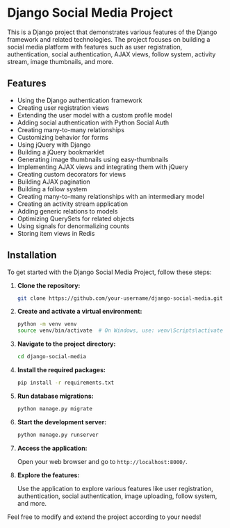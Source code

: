 # Django Social Media Project

This is a Django project that demonstrates various features of the Django framework and related technologies. The project focuses on building a social media platform with features such as user registration, authentication, social authentication, AJAX views, follow system, activity stream, image thumbnails, and more.

## Features

- Using the Django authentication framework
- Creating user registration views
- Extending the user model with a custom profile model
- Adding social authentication with Python Social Auth
- Creating many-to-many relationships
- Customizing behavior for forms
- Using jQuery with Django
- Building a jQuery bookmarklet
- Generating image thumbnails using easy-thumbnails
- Implementing AJAX views and integrating them with jQuery
- Creating custom decorators for views
- Building AJAX pagination
- Building a follow system
- Creating many-to-many relationships with an intermediary model
- Creating an activity stream application
- Adding generic relations to models
- Optimizing QuerySets for related objects
- Using signals for denormalizing counts
- Storing item views in Redis

## Installation

To get started with the Django Social Media Project, follow these steps:

1. **Clone the repository:**

    ```bash
    git clone https://github.com/your-username/django-social-media.git
    ```

2. **Create and activate a virtual environment:**

    ```bash
    python -m venv venv
    source venv/bin/activate  # On Windows, use: venv\Scripts\activate
    ```

3. **Navigate to the project directory:**

    ```bash
    cd django-social-media
    ```

4. **Install the required packages:**

    ```bash
    pip install -r requirements.txt
    ```

5. **Run database migrations:**

    ```bash
    python manage.py migrate
    ```

6. **Start the development server:**

    ```bash
    python manage.py runserver
    ```

7. **Access the application:**

    Open your web browser and go to `http://localhost:8000/`.

8. **Explore the features:**

    Use the application to explore various features like user registration, authentication, social authentication, image uploading, follow system, and more.

Feel free to modify and extend the project according to your needs!
